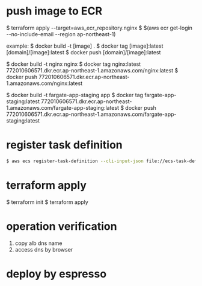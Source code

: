 # push image to ECR
$ terraform apply --target=aws_ecr_repository.nginx
$ $(aws ecr get-login --no-include-email --region ap-northeast-1)

example:
$ docker build -t [image] .
$ docker tag [image]:latest [domain]/[image]:latest
$ docker push [domain]/[image]:latest

$ docker build -t nginx nginx
$ docker tag nginx:latest 772010606571.dkr.ecr.ap-northeast-1.amazonaws.com/nginx:latest
$ docker push 772010606571.dkr.ecr.ap-northeast-1.amazonaws.com/nginx:latest

$ docker build -t fargate-app-staging app
$ docker tag fargate-app-staging:latest 772010606571.dkr.ecr.ap-northeast-1.amazonaws.com/fargate-app-staging:latest
$ docker push 772010606571.dkr.ecr.ap-northeast-1.amazonaws.com/fargate-app-staging:latest

# register task definition
```bash
$ aws ecs register-task-definition --cli-input-json file://ecs-task-def.json
```

# terraform apply
$ terraform init
$ terraform apply 

# operation verification
1. copy alb dns name
2. access dns by browser

# deploy by espresso



